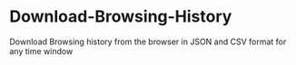 # Download-Browsing-History
Download Browsing history from the browser in JSON and CSV format for any time window
